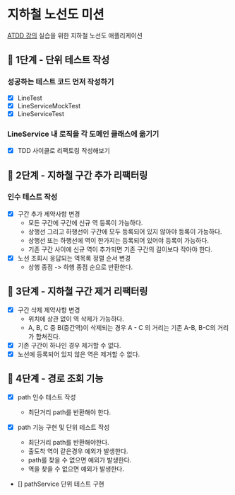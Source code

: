 # 지하철 노선도 미션

[ATDD 강의](https://edu.nextstep.camp/c/R89PYi5H) 실습을 위한 지하철 노선도 애플리케이션

## 🚀 1단계 - 단위 테스트 작성

### 성공하는 테스트 코드 먼저 작성하기

- [x] LineTest
- [x] LineServiceMockTest
- [x] LineServiceTest

### LineService 내 로직을 각 도메인 클래스에 옮기기

- [x] TDD 사이클로 리팩토링 작성해보기

## 🚀 2단계 - 지하철 구간 추가 리팩터링

### 인수 테스트 작성

- [x] 구간 추가 제약사항 변경
    - 모든 구간에 구간에 신규 역 등록이 가능하다.
    - 상행선 그리고 하행선이 구간에 모두 등록되어 있지 않아야 등록이 가능하다.
    - 상행선 또는 하행선에 역이 한가지는 등록되어 있어야 등록이 가능하다.
    - 기존 구간 사이에 신규 역이 추가되면 기존 구간의 길이보다 작아야 한다.
- [x] 노선 조회시 응답되는 역목록 정렬 순서 변경
    - 상행 종점 -> 하행 종점 순으로 반환한다.

## 🚀 3단계 - 지하철 구간 제거 리팩터링

- [x] 구간 삭제 제약사항 변경
    - 위치에 상관 없이 역 삭제가 가능하다.
    - A, B, C 중 B(중간역)이 삭제되는 경우 A - C 의 거리는 기존 A-B, B-C의 거리가 합쳐진다.
- [x] 기존 구간이 하나인 경우 제거할 수 없다.
- [x] 노선에 등록되어 있지 않은 역은 제거할 수 없다.

## 🚀 4단계 - 경로 조회 기능

- [x] path 인수 테스트 작성
    - 최단거리 path를 반환해야 한다.

- [x] path 기능 구현 및 단위 테스트 작성
    - 최단거리 path를 반환해야한다.
    - 출도착 역이 같은경우 예외가 발생한다.
    - path를 찾을 수 없으면 예외가 발생한다.
    - 역을 찾을 수 없으면 예외가 발생한다.

- [] pathService 단위 테스트 구현
